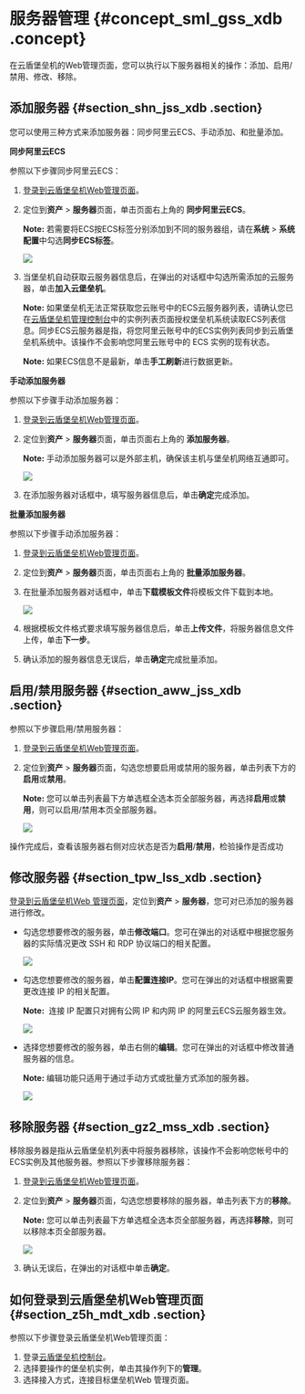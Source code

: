 # 服务器管理 {#concept_sml_gss_xdb .concept}

在云盾堡垒机的Web管理页面，您可以执行以下服务器相关的操作：添加、启用/禁用、修改、移除。

## 添加服务器 {#section_shn_jss_xdb .section}

您可以使用三种方式来添加服务器：同步阿里云ECS、手动添加、和批量添加。

**同步阿里云ECS**

参照以下步骤同步阿里云ECS：

1.  [登录到云盾堡垒机Web管理页面](#section_z5h_mdt_xdb)。
2.  定位到**资产** \> **服务器**页面，单击页面右上角的 **同步阿里云ECS**。

    **Note:** 若需要将ECS按ECS标签分别添加到不同的服务器组，请在**系统** \> **系统配置**中勾选**同步ECS标签**。

    ![](http://static-aliyun-doc.oss-cn-hangzhou.aliyuncs.com/assets/img/12731/3853_zh-CN.png)

3.  当堡垒机自动获取云服务器信息后，在弹出的对话框中勾选所需添加的云服务器，单击**加入云堡垒机**。

    **Note:** 如果堡垒机无法正常获取您云账号中的ECS云服务器列表，请确认您已在[云盾堡垒机管理控制台](https://yundun.console.aliyun.com/?p=bastion#/)中的实例列表页面授权堡垒机系统读取ECS列表信息。同步ECS云服务器是指，将您阿里云账号中的ECS实例列表同步到云盾堡垒机系统中。该操作不会影响您阿里云账号中的 ECS 实例的现有状态。

    **Note:** 如果ECS信息不是最新，单击**手工刷新**进行数据更新。


**手动添加服务器**

参照以下步骤手动添加服务器：

1.  [登录到云盾堡垒机Web管理页面](#section_z5h_mdt_xdb)。
2.  定位到**资产** \> **服务器**页面，单击页面右上角的 **添加服务器**。

    **Note:** 手动添加服务器可以是外部主机，确保该主机与堡垒机网络互通即可。

    ![](http://static-aliyun-doc.oss-cn-hangzhou.aliyuncs.com/assets/img/12731/3854_zh-CN.png)

3.  在添加服务器对话框中，填写服务器信息后，单击**确定**完成添加。

**批量添加服务器**

参照以下步骤手动添加服务器：

1.  [登录到云盾堡垒机Web管理页面](#section_z5h_mdt_xdb)。
2.  定位到**资产** \> **服务器**页面，单击页面右上角的 **批量添加服务器**。
3.  在批量添加服务器对话框中，单击**下载模板文件**将模板文件下载到本地。

    ![](http://static-aliyun-doc.oss-cn-hangzhou.aliyuncs.com/assets/img/12731/3855_zh-CN.png)

4.  根据模板文件格式要求填写服务器信息后，单击**上传文件**，将服务器信息文件上传，单击**下一步**。
5.  确认添加的服务器信息无误后，单击**确定**完成批量添加。

## 启用/禁用服务器 {#section_aww_jss_xdb .section}

参照以下步骤启用/禁用服务器：

1.  [登录到云盾堡垒机Web管理页面](#section_z5h_mdt_xdb)。
2.  定位到**资产** \> **服务器**页面，勾选您想要启用或禁用的服务器，单击列表下方的**启用**或**禁用**。

    **Note:** 您可以单击列表最下方单选框全选本页全部服务器，再选择**启用**或**禁用**，则可以启用/禁用本页全部服务器。

    ![](http://static-aliyun-doc.oss-cn-hangzhou.aliyuncs.com/assets/img/12731/3863_zh-CN.png)


操作完成后，查看该服务器右侧对应状态是否为**启用**/**禁用**，检验操作是否成功 

## 修改服务器 {#section_tpw_lss_xdb .section}

[登录到云盾堡垒机Web 管理页面](#section_z5h_mdt_xdb)，定位到**资产** \> **服务器**，您可对已添加的服务器进行修改。

-   勾选您想要修改的服务器，单击**修改端口**。您可在弹出的对话框中根据您服务器的实际情况更改 SSH 和 RDP 协议端口的相关配置。

    ![](http://static-aliyun-doc.oss-cn-hangzhou.aliyuncs.com/assets/img/12731/3859_zh-CN.png)

-   勾选您想要修改的服务器，单击**配置连接IP**。您可在弹出的对话框中根据需要更改连接 IP 的相关配置。

    **Note:**  连接 IP 配置只对拥有公网 IP 和内网 IP 的阿里云ECS云服务器生效。

    ![](http://static-aliyun-doc.oss-cn-hangzhou.aliyuncs.com/assets/img/12731/3860_zh-CN.png)

-   选择您想要修改的服务器，单击右侧的**编辑**。您可在弹出的对话框中修改普通服务器的信息。

    **Note:** 编辑功能只适用于通过手动方式或批量方式添加的服务器。

    ![](http://static-aliyun-doc.oss-cn-hangzhou.aliyuncs.com/assets/img/12731/3861_zh-CN.png)


## 移除服务器 {#section_gz2_mss_xdb .section}

移除服务器是指从云盾堡垒机列表中将服务器移除，该操作不会影响您帐号中的ECS实例及其他服务器。参照以下步骤移除服务器：

1.  [登录到云盾堡垒机Web管理页面](#section_z5h_mdt_xdb)。
2.  定位到**资产** \> **服务器**页面，勾选您想要移除的服务器，单击列表下方的**移除**。

    **Note:** 您可以单击列表最下方单选框全选本页全部服务器，再选择**移除**，则可以移除本页全部服务器。

    ![](http://static-aliyun-doc.oss-cn-hangzhou.aliyuncs.com/assets/img/12731/3858_zh-CN.png)

3.  确认无误后，在弹出的对话框中单击**确定**。

## 如何登录到云盾堡垒机Web管理页面 {#section_z5h_mdt_xdb .section}

参照以下步骤登录云盾堡垒机Web管理页面：

1.  登录[云盾堡垒机控制台](https://yundun.console.aliyun.com/?p=bastion)。
2.  选择要操作的堡垒机实例，单击其操作列下的**管理**。
3.  选择接入方式，连接目标堡垒机Web 管理页面。


